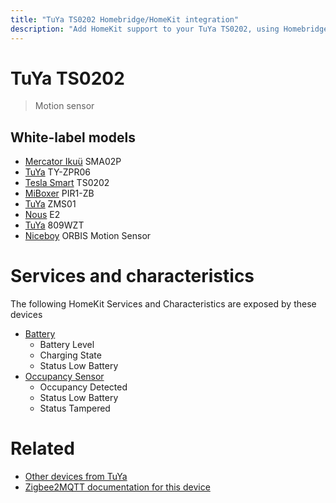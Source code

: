 ```yaml
---
title: "TuYa TS0202 Homebridge/HomeKit integration"
description: "Add HomeKit support to your TuYa TS0202, using Homebridge, Zigbee2MQTT and homebridge-z2m."
---
```

<!---
This file has been GENERATED using src/docgen/docgen.ts
DO NOT EDIT THIS FILE MANUALLY!
-->
# TuYa TS0202
> Motion sensor


## White-label models
* [Mercator Ikuü](../index.md#mercator_ikuu) SMA02P
* [TuYa](../index.md#tuya) TY-ZPR06
* [Tesla Smart](../index.md#tesla_smart) TS0202
* [MiBoxer](../index.md#miboxer) PIR1-ZB
* [TuYa](../index.md#tuya) ZMS01
* [Nous](../index.md#nous) E2
* [TuYa](../index.md#tuya) 809WZT
* [Niceboy](../index.md#niceboy) ORBIS Motion Sensor

# Services and characteristics
The following HomeKit Services and Characteristics are exposed by
these devices

* [Battery](../../battery.md)
  * Battery Level
  * Charging State
  * Status Low Battery
* [Occupancy Sensor](../../sensors.md)
  * Occupancy Detected
  * Status Low Battery
  * Status Tampered


# Related
* [Other devices from TuYa](../index.md#tuya)
* [Zigbee2MQTT documentation for this device](https://www.zigbee2mqtt.io/devices/TS0202.html)